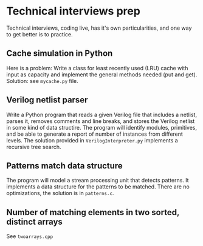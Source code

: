# Technical interviews prep
Technical interviews, coding live, has it's own particularities, and one way to get better is to practice.

## Cache simulation in Python
Here is a problem: Write a class for least recently used (LRU) cache with input as capacity and implement the general methods needed (put and get). Solution: see `mycache.py` file.

## Verilog netlist parser
Write a Python program that reads a given Verilog file that includes a netlist, parses it, removes comments and line breaks, and stores the Verilog netlist in some kind of data structire. The program will identify modules, primitives, and be able to generate a report of number of instances from different levels. The solution provided in `VerilogInterpreter.py` implements a recursive tree search.

## Patterns match data structure
The program will model a stream processing unit that detects patterns. It implements a data structure for the patterns to be matched. There are no optimizations, the solution is in `patterns.c`.

## Number of matching elements in two sorted, distinct arrays
See `twoarrays.cpp`